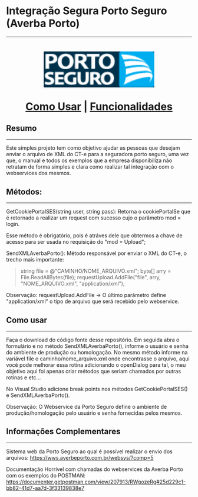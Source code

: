 # Integração Segura Porto Seguro (Averba Porto)
----

<h1 align="center">

<img src="./logo.gif" width="300"/>
<br />

<p align="center">
  <a href="#como-usar">Como Usar</a> |
  <a href="#funcionalidades">Funcionalidades</a>
</p>

## Resumo
___
Este simples projeto tem como objetivo ajudar as pessoas que desejam enviar o arquivo de XML do CT-e para a seguradora porto seguro, uma vez que, o manual e todos os exemplos que a empresa disponibiliza não retratam de forma simples e clara como realizar tal integração com o webservices dos mesmos.

## Métodos:
---
GetCookiePortalSES(string user, string pass): Retorna o cookiePortalSe que é retornado a realizar um request com sucesso cujo o parâmetro mod = login.

Esse método é obrigatório, pois é atráves dele que obtermos a chave de acesso para ser usada no requisição do "mod = Upload";

SendXMLAverbaPorto(): Método responsável por enviar o XML do CT-e, o trecho mais importante:

> string file = @"CAMINHO/NOME_ARQUIVO.xml";
> byte[] arry = File.ReadAllBytes(file);
> requestUpload.AddFile("file", arry, "NOME_ARQUIVO.xml", "application/xml");

Observação: requestUpload.AddFile -> O último parâmetro define "application/xml" o tipo de arquivo que será recebido pelo webservice.

## Como usar
---
Faça o download do código fonte desse repositório.
Em seguida abra o formulário e no método SendXMLAverbaPorto(), informe o usuário e senha do ambiente de produção ou homologação. No mesmo método informe na variável file o caminho/nome_arquivo.xml onde encontrasse o arquivo, aqui você pode melhorar essa rotina adicionando o openDialog para tal, o meu objetivo aqui foi apenas criar métodos que seriam chamados por outras rotinas e etc...

No Visual Studio adicione break points nos métodos GetCookiePortalSES() e SendXMLAverbaPorto().

Observação: O Webservice da Porto Seguro define o ambiente de produção/homologação pelo usuário e senha fornecidas pelos mesmos.

## Informações Complementares
---
Sistema web da Porto Seguro ao qual é possível realizar o envio dos arquivos:
https://wws.averbeporto.com.br/websys/?comp=5

Documentação Horrível com chamadas do webservices da Averba Porto com os exemplos do POSTMAN: https://documenter.getpostman.com/view/207913/RWgozeRg#25d229c1-bb82-41d7-aa7d-3f33139838e7

